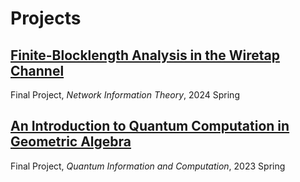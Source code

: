 # Projects


## [Finite-Blocklength Analysis in the Wiretap Channel](./project-WTC-NIT)

Final Project, _Network Information Theory_, 2024 Spring

## [An Introduction to Quantum Computation in Geometric Algebra](./project-GA-QIC)

Final Project, _Quantum Information and Computation_, 2023 Spring
